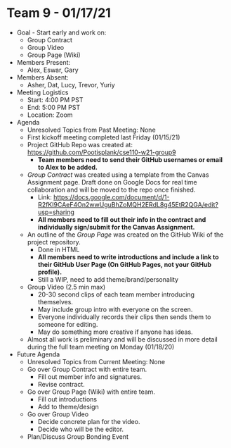 # Team 9 - 01/17/21

- Goal - Start early and work on:
  - Group Contract
  - Group Video
  - Group Page (Wiki)
- Members Present:
  - Alex, Eswar, Gary
- Members Absent:
  - Asher, Dat, Lucy, Trevor, Yuriy
- Meeting Logistics
  - Start: 4:00 PM PST
  - End: 5:00 PM PST
  - Location: Zoom
- Agenda
  - Unresolved Topics from Past Meeting: None
  - First kickoff meeting completed last Friday (01/15/21)
  - Project GitHub Repo was created at: https://github.com/Pootisplank/cse110-w21-group9
    - **Team members need to send their GitHub usernames or email to Alex to be added.**
  - _Group Contract_ was created using a template from the Canvas Assignment page. Draft done on Google Docs for real time collaboration and will be moved to the repo once finished.
    - Link: https://docs.google.com/document/d/1-R2fKI9CAeF4On2wwUguBhZoMQH2ERdL8g45EtR2QGA/edit?usp=sharing
    - **All members need to fill out their info in the contract and individually sign/submit for the Canvas Assignment.**
  - An outline of the _Group Page_ was created on the GitHub Wiki of the project repository.
    - Done in HTML
    - **All members need to write introductions and include a link to their GitHub User Page (On GitHub Pages, not your GitHub profile).**
    - Still a WIP, need to add theme/brand/personality
  - Group Video (2.5 min max)
    - 20-30 second clips of each team member introducing themselves.
    - May include group intro with everyone on the screen.
    - Everyone individually records their clips then sends them to someone for editing.
    - May do something more creative if anyone has ideas.
  - Almost all work is preliminary and will be discussed in more detail during the full team meeting on Monday (01/18/20)
- Future Agenda
  - Unresolved Topics from Current Meeting: None
  - Go over Group Contract with entire team.
    - Fill out member info and signatures.
    - Revise contract.
  - Go over Group Page (Wiki) with entire team.
    - Fill out introductions
    - Add to theme/design
  - Go over Group Video
    - Decide concrete plan for the video.
    - Decide who will be the editor.
  - Plan/Discuss Group Bonding Event
